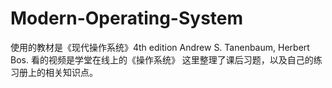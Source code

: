# Modern-Operating-System
使用的教材是《现代操作系统》4th edition Andrew S. Tanenbaum, Herbert Bos.
看的视频是学堂在线上的《操作系统》
这里整理了课后习题，以及自己的练习册上的相关知识点。

